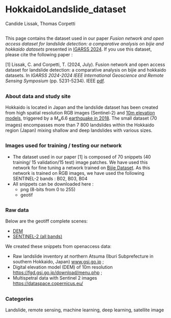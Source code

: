 # HokkaidoLandslide_dataset
Candide Lissak, Thomas Corpetti
##
This page contains the dataset used in our paper *Fusion network and open access dataset for landslide detection: a comparative analysis on bijie and hokkaido datasets* presented in [IGARSS 2024](https://www.2024.ieeeigarss.org/). If you use this dataset, please cite the following paper :

[1] Lissak, C. and Corpetti, T. (2024, July). Fusion network and open access dataset for landslide detection: a comparative analysis on bijie and hokkaido datasets.  In _IGARSS 2024-2024 IEEE International Geoscience and Remote Sensing Symposium_ (pp. 5231-5234). IEEE [pdf]().
##
### About data and study site
Hokkaido is located in Japan and the landslide dataset has been created from high spatial resolution RGB images (Sentinel-2) and [10m elevation models](https://fgd.gsi.go.jp/download/menu.php), triggered by a  $M_w 6.6$ [earthquake in 2018](https://link.springer.com/article/10.1007/s10346-019-01187-7). The small dataset (70 images) encompasses more than 7 800 landslides  within the Hokkaido region (Japan) mixing shallow and deep landslides with various sizes.
##

### Images used for training / testing our network
- The dataset used in our paper [1] is composed of 70 snippets (40 training/ 15 validation/15 test) image patches. We have used this network for fine tuning a network trained on [Bijie Dataset](http://gpcv.whu.edu.cn/data/Bijie_pages.html). As this network is trained on RGB images, we have used the following SENTINEL-2 bands : B02, B03, B04
- All snippets can be downloaded here :
	- png (8-bits from 0 to 255)
	- geotif

##

### Raw data
Below are the geotiff complete scenes:
- [DEM]()
- [SENTINEL-2 (all bands)]()

We created these snippets from openaccess data:
- Raw landslide inventory at northern Atsuma (Iburi Subprefecture in southern Hokkaido, Japan) www.gsi.go.jp ;
- Digital elevation model (DEM) of 10m resolution https://fgd.gsi.go.jp/download/menu.php ;
- Multispetral data with Sentinel 2 images https://dataspace.copernicus.eu/
##
### Categories
Landslide, remote sensing, machine learning, deep learning, satellite image
